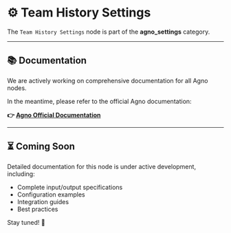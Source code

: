 # ⚙️ Team History Settings

The `Team History Settings` node is part of the **agno_settings** category.

---

## 📚 Documentation

We are actively working on comprehensive documentation for all Agno nodes.

In the meantime, please refer to the official Agno documentation:

**👉 [Agno Official Documentation](https://docs.agno.com/introduction)**

---

## ⏳ Coming Soon

Detailed documentation for this node is under active development, including:
- Complete input/output specifications
- Configuration examples  
- Integration guides
- Best practices

Stay tuned! 🚀
